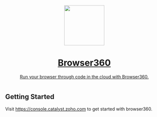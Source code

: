 
<p align="center">
<br/>
  <a href="https://console.catalyst.zoho.com">
    <picture>
      <img src="https://img.zohostatic.com/catalyst/img/Catalyst-Logo-857518f26c.svg" height="128">
    </picture>
    <h1 align="center">Browser360</h1>
    <p align="center">Run your browser through code in the cloud with Browser360.</p>
  </a>
</p>

<p align="center">
  <a aria-label="Join the community on GitHub" href="https://forums.catalyst.zoho.com/portal/en/community/catalyst-community/catalyst-community">
    <img alt="" src="https://img.shields.io/badge/Join%20the%20community-blueviolet.svg?style=for-the-badge&labelColor=000000&logoWidth=20&logoColor=white">
  </a>
</p>

## Getting Started

Visit <https://console.catalyst.zoho.com> to get started with browser360.
